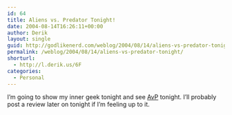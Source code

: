```yaml
---
id: 64
title: Aliens vs. Predator Tonight!
date: 2004-08-14T16:26:11+00:00
author: Derik
layout: single
guid: http://godlikenerd.com/weblog/2004/08/14/aliens-vs-predator-tonight/
permalink: /weblog/2004/08/14/aliens-vs-predator-tonight/
shorturl:
  - http://l.derik.us/6F
categories:
  - Personal
---
```

I&#8217;m going to show my inner geek tonight and see [AvP](http://www.apple.com/trailers/fox/avp/) tonight. I&#8217;ll probably post a review later on tonight if I&#8217;m feeling up to it.